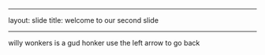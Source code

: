 ___
layout: slide
title: welcome to our second slide
___
willy wonkers is a gud honker
use the left arrow to go back
